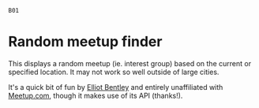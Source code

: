 `B01`
# Random meetup finder

This displays a random meetup (ie. interest group) based on the current or specified location. It may not work so well outside of large cities.

It's a quick bit of fun by [Elliot Bentley](http://elliotbentley.com/) and entirely unaffiliated with [Meetup.com](http://meetup.com/), though it makes use of its API (thanks!).